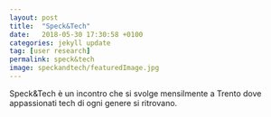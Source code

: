 ```yaml
---
layout: post
title:  "Speck&Tech"
date:   2018-05-30 17:30:58 +0100
categories: jekyll update
tag: [user research]
permalink: speck&tech
image: speckandtech/featuredImage.jpg
---
```


Speck&Tech è un incontro che si svolge mensilmente a Trento dove appassionati tech di ogni genere si ritrovano.